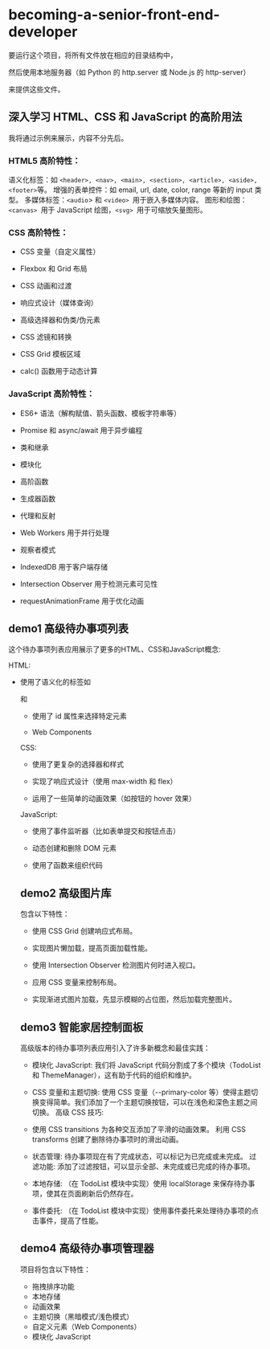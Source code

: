 # becoming-a-senior-front-end-developer

要运行这个项目，将所有文件放在相应的目录结构中，

然后使用本地服务器（如 Python 的 http.server 或 Node.js 的 http-server）

来提供这些文件。


## 深入学习 HTML、CSS 和 JavaScript 的高阶用法
我将通过示例来展示，内容不分先后。
### HTML5 高阶特性：

语义化标签：如 `<header>, <nav>, <main>, <section>, <article>, <aside>, <footer>`等。
增强的表单控件：如 email, url, date, color, range 等新的 input 类型。
多媒体标签：`<audio`> 和 `<video> `用于嵌入多媒体内容。
图形和绘图：`<canvas> `用于 JavaScript 绘图，`<svg> `用于可缩放矢量图形。

### CSS 高阶特性：

- CSS 变量（自定义属性）

- Flexbox 和 Grid 布局
- CSS 动画和过渡
- 响应式设计（媒体查询）
- 高级选择器和伪类/伪元素
- CSS 滤镜和转换
- CSS Grid 模板区域
- calc() 函数用于动态计算


### JavaScript 高阶特性：

- ES6+ 语法（解构赋值、箭头函数、模板字符串等）

- Promise 和 async/await 用于异步编程
- 类和继承
- 模块化
- 高阶函数
- 生成器函数
- 代理和反射
- Web Workers 用于并行处理
- 观察者模式
- IndexedDB 用于客户端存储
- Intersection Observer 用于检测元素可见性
- requestAnimationFrame 用于优化动画

## demo1 高级待办事项列表 
这个待办事项列表应用展示了更多的HTML、CSS和JavaScript概念:

HTML:

- 使用了语义化的标签如 <form> 和 <ul>

- 使用了 id 属性来选择特定元素
- Web Components

CSS:

- 使用了更复杂的选择器和样式

- 实现了响应式设计（使用 max-width 和 flex）
- 运用了一些简单的动画效果（如按钮的 hover 效果）

JavaScript:

- 使用了事件监听器（比如表单提交和按钮点击）

- 动态创建和删除 DOM 元素
- 使用了函数来组织代码


## demo2 高级图片库

包含以下特性：

- 使用 CSS Grid 创建响应式布局。

- 实现图片懒加载，提高页面加载性能。
- 使用 Intersection Observer 检测图片何时进入视口。
- 应用 CSS 变量来控制布局。
- 实现渐进式图片加载，先显示模糊的占位图，然后加载完整图片。


## demo3 智能家居控制面板

高级版本的待办事项列表应用引入了许多新概念和最佳实践：

- 模块化 JavaScript:
  我们将 JavaScript 代码分割成了多个模块（TodoList 和 ThemeManager），这有助于代码的组织和维护。
- CSS 变量和主题切换:
  使用 CSS 变量（--primary-color 等）使得主题切换变得简单。我们添加了一个主题切换按钮，可以在浅色和深色主题之间切换。
  高级 CSS 技巧:
- 使用 CSS transitions 为各种交互添加了平滑的动画效果。
  利用 CSS transforms 创建了删除待办事项时的滑出动画。

- 状态管理:
  待办事项现在有了完成状态，可以标记为已完成或未完成。
  过滤功能:
  添加了过滤按钮，可以显示全部、未完成或已完成的待办事项。
- 本地存储:
  （在 TodoList 模块中实现）使用 localStorage 来保存待办事项，使其在页面刷新后仍然存在。
- 事件委托:
  （在 TodoList 模块中实现）使用事件委托来处理待办事项的点击事件，提高了性能。

## demo4 高级待办事项管理器
项目将包含以下特性：

- 拖拽排序功能
- 本地存储
- 动画效果
- 主题切换（黑暗模式/浅色模式）
- 自定义元素（Web Components）
- 模块化 JavaScript



